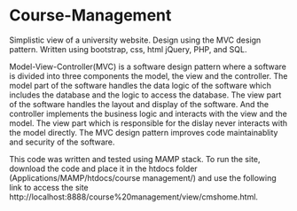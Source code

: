# Course-Management
Simplistic view of a university website. Design using the MVC design pattern. Written using bootstrap, css, html jQuery, PHP,  and SQL.

Model-View-Controller(MVC) is a software design pattern where a software is divided into three components the model, the view and the controller. The model part of the software handles the data logic of the software which includes the database and the logic to access the database. The view part of the software handles the layout and display of the software. And the controller implements the business logic and interacts with the view and the model. The view part which is responsible for the dislay never interacts with the model directly. The MVC design pattern improves code maintainablity and security of the software. 

This code was written and tested using MAMP stack. To run the site, download the code and place it in the htdocs folder (Applications/MAMP/htdocs/course management/) and use the following link to access the site http://localhost:8888/course%20management/view/cmshome.html.
